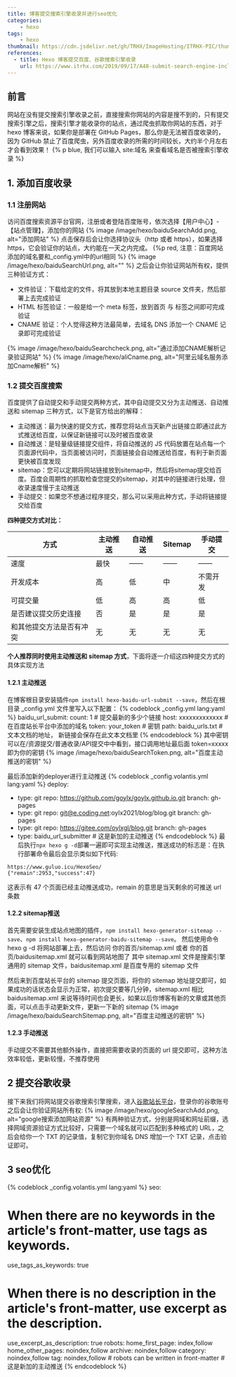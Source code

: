```yaml
---
title: 博客提交搜索引擎收录并进行seo优化
categories: 
	- hexo
tags:
	- hexo
thumbnail: https://cdn.jsdelivr.net/gh/TRHX/ImageHosting/ITRHX-PIC/thumbnail/hexo.png
references:
  - title: Hexo 博客提交百度、谷歌搜索引擎收录
    url: https://www.itrhx.com/2019/09/17/A48-submit-search-engine-inclusion/
---
```

## 前言
网站在没有提交搜索引擎收录之前，直接搜索你网站的内容是搜不到的，只有提交搜索引擎之后，搜索引擎才能收录你的站点，通过爬虫抓取你网站的东西，对于 hexo 博客来说，如果你是部署在 GitHub Pages，那么你是无法被百度收录的，因为 GitHub 禁止了百度爬虫，另外百度收录的所需的时间较长，大约半个月左右才会看到效果！
{% p blue, 我们可以输入 site:域名 来查看域名是否被搜索引擎收录 %}
## 1. 添加百度收录
### 1.1 注册网站
访问百度搜索资源平台官网，注册或者登陆百度账号，依次选择【用户中心】-【站点管理】，添加你的网站
{% image /image/hexo/baiduSearchAdd.png, alt="添加网站" %}
点击保存后会让你选择协议头（http 或者 https），如果选择 https，它会验证你的站点，大约能在一天之内完成。
{%p red, 注意：百度网站添加的域名要和_config.yml中的url相同 %}
{% image /image/hexo/baiduSearchUrl.png, alt="" %}
之后会让你验证网站所有权，提供三种验证方式：
- 文件验证：下载给定的文件，将其放到本地主题目录 source 文件夹，然后部署上去完成验证
- HTML 标签验证：一般是给一个 meta 标签，放到首页 <head> 与 </head> 标签之间即可完成验证
- CNAME 验证：个人觉得这种方法最简单，去域名 DNS 添加一个 CNAME 记录即可完成验证

{% image /image/hexo/baiduSearchcheck.png, alt="通过添加CNAME解析记录验证网站" %}
{% image /image/hexo/aliCname.png, alt="阿里云域名服务添加Cname解析" %}
### 1.2 提交百度搜索
百度提供了自动提交和手动提交两种方式，其中自动提交又分为主动推送、自动推送和 sitemap 三种方式，以下是官方给出的解释：

- 主动推送：最为快速的提交方式，推荐您将站点当天新产出链接立即通过此方式推送给百度，以保证新链接可以及时被百度收录
- 自动推送：是轻量级链接提交组件，将自动推送的 JS 代码放置在站点每一个页面源代码中，当页面被访问时，页面链接会自动推送给百度，有利于新页面更快被百度发现
- sitemap：您可以定期将网站链接放到sitemap中，然后将sitemap提交给百度。百度会周期性的抓取检查您提交的sitemap，对其中的链接进行处理，但收录速度慢于主动推送
- 手动提交：如果您不想通过程序提交，那么可以采用此种方式，手动将链接提交给百度

**四种提交方式对比：**

| 方式                     | 主动推送 | 自动推送 | Sitemap | 手动提交 |
| ------------------------ | -------- | -------- | ------- | -------- |
| 速度                     | 最快     | ——       | ——      | ——       |
| 开发成本                 | 高       | 低       | 中      | 不需开发 |
| 可提交量                 | 低       | 高       | 高      | 低       |
| 是否建议提交历史连接     | 否       | 是       | 是      | 是       |
| 和其他提交方法是否有冲突 | 无       | 无       | 无      | 无       |

**个人推荐同时使用主动推送和 sitemap 方式**，下面将逐一介绍这四种提交方式的具体实现方法

#### 1.2.1 主动推送
在博客根目录安装插件`npm install hexo-baidu-url-submit --save`，然后在根目录 _config.yml 文件里写入以下配置：
{% codeblock _config.yml lang:yaml %}
baidu_url_submit:
  count: 1               # 提交最新的多少个链接
  host: xxxxxxxxxxxxx    # 在百度站长平台中添加的域名
  token: your_token      # 密钥
  path: baidu_urls.txt   # 文本文档的地址， 新链接会保存在此文本文档里
{% endcodeblock %}
其中密钥可以在/资源提交/普通收录/API提交中中看到，接口调用地址最后面 token=xxxxx 即为你的密钥
{% image /image/hexo/baiduSearchToken.png, alt="百度主动推送的密钥" %}

最后添加新的deployer进行主动推送
{% codeblock _config.volantis.yml lang:yaml %}
deploy:
  - type: git
    repo: https://github.com/goylx/goylx.github.io.git
    branch: gh-pages
  - type: git
    repo: git@e.coding.net:oylx2021/blog/blog.git
    branch: gh-pages
  - type: git
    repo: https://gitee.com/oylxgl/blog.git
    branch: gh-pages
  - type: baidu_url_submitter                         # 这是新加的主动推送
{% endcodeblock %}
最后执行`npx hexo g -d`部署一遍即可实现主动推送，推送成功的标志是：在执行部署命令最后会显示类似如下代码:
```
https://www.guluo.icu/HexoSeo/
{"remain":2953,"success":47}
```
这表示有 47 个页面已经主动推送成功，remain 的意思是当天剩余的可推送 url 条数
#### 1.2.2 sitemap推送
首先需要安装生成站点地图的插件，`npm install hexo-generator-sitemap --save`、`npm install hexo-generator-baidu-sitemap --save`。
然后使用命令 hexo g -d 将网站部署上去，然后访问 你的首页/sitemap.xml 或者 你的首页/baidusitemap.xml 就可以看到网站地图了
其中 sitemap.xml 文件是搜索引擎通用的 sitemap 文件，baidusitemap.xml 是百度专用的 sitemap 文件

然后来到百度站长平台的 sitemap 提交页面，将你的 sitemap 地址提交即可，如果成功的话状态会显示为正常，初次提交要等几分钟，sitemap.xml 相比 baidusitemap.xml 来说等待时间也会更长，如果以后你博客有新的文章或其他页面，可以点击手动更新文件，更新一下新的 sitemap
{% image /image/hexo/baiduSearchSitemap.png, alt="百度主动推送的密钥" %}
#### 1.2.3 手动推送
手动提交不需要其他额外操作，直接把需要收录的页面的 url 提交即可，这种方法效率较低，更新较慢，不推荐使用
## 2 提交谷歌收录
接下来我们将网站提交谷歌搜索引擎搜索，进入[谷歌站长平台](https://search.google.com/search-console)，登录你的谷歌账号之后会让你验证网站所有权:
{% image /image/hexo/googleSearchAdd.png, alt="google搜索添加网站资源" %}
有两种验证方式，分别是网域和网址前缀，选择网域资源验证方式比较好，只需要一个域名就可以匹配到多种格式的 URL，之后会给你一个 TXT 的记录值，复制它到你域名 DNS 增加一个 TXT 记录，点击验证即可。
## 3 seo优化
{% codeblock _config.volantis.yml lang:yaml %}
seo:
  # When there are no keywords in the article's front-matter, use tags as keywords.
  use_tags_as_keywords: true
  # When there is no description in the article's front-matter, use excerpt as the description.
  use_excerpt_as_description: true
  robots:
    home_first_page: index,follow
    home_other_pages: noindex,follow
    archive: noindex,follow
    category: noindex,follow
    tag: noindex,follow
    # robots can be written in front-matter                     # 这是新加的主动推送
{% endcodeblock %}